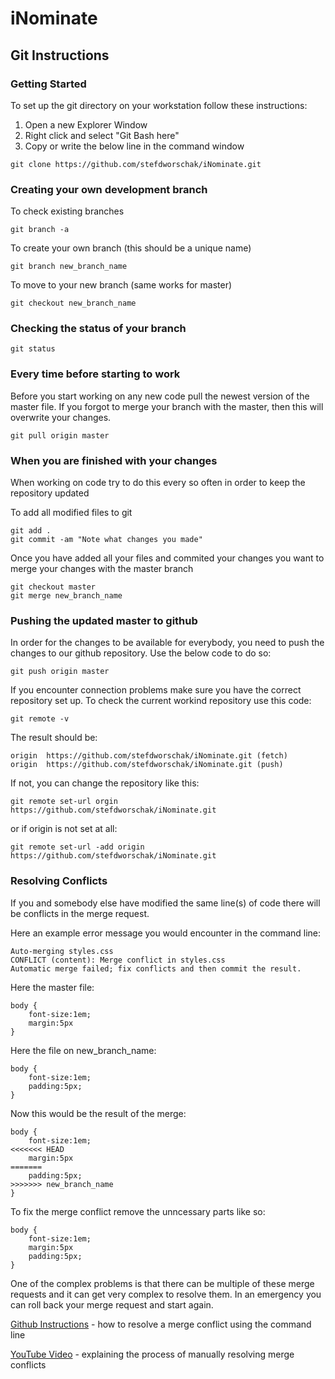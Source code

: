 # iNominate

## Git Instructions

### Getting Started

To set up the git directory on your workstation follow these instructions:

1) Open a new Explorer Window
2) Right click and select "Git Bash here"
3) Copy or write the below line in the command window

```
git clone https://github.com/stefdworschak/iNominate.git
```

### Creating your own development branch

To check existing branches
```
git branch -a
```
To create your own branch (this should be a unique name)
```
git branch new_branch_name
```
To move to your new branch (same works for master)
```
git checkout new_branch_name
```

### Checking the status of your branch

```
git status
```

### Every time before starting to work

Before you start working on any new code pull the newest version of the master file.
If you forgot to merge your branch with the master, then this will overwrite your changes.

```
git pull origin master
```

### When you are finished with your changes

When working on code try to do this every so often in order to keep the repository updated

To add all modified files to git
```
git add .
git commit -am "Note what changes you made"
```

Once you have added all your files and commited your changes you want to merge your changes with the master branch
```
git checkout master
git merge new_branch_name
```

### Pushing the updated master to github
In order for the changes to be available for everybody, you need to push the changes to our github repository.
Use the below code to do so:
```
git push origin master
```

If you encounter connection problems make sure you have the correct repository set up. To check the current workind repository use this code:
```
git remote -v
```
The result should be:
```
origin  https://github.com/stefdworschak/iNominate.git (fetch)
origin  https://github.com/stefdworschak/iNominate.git (push)
```
If not, you can change the repository like this:
```
git remote set-url orgin https://github.com/stefdworschak/iNominate.git
```
or if origin is not set at all:
```
git remote set-url -add origin https://github.com/stefdworschak/iNominate.git
```

### Resolving Conflicts
If you and somebody else have modified the same line(s) of code there will be conflicts in the merge request.

Here an example error message you would encounter in the command line:
```
Auto-merging styles.css
CONFLICT (content): Merge conflict in styles.css
Automatic merge failed; fix conflicts and then commit the result.
```

Here the master file:
```
body {
    font-size:1em;
    margin:5px  
}
```

Here the file on new_branch_name:
```
body {
    font-size:1em;
    padding:5px;
}
```

Now this would be the result of the merge:

```
body {
    font-size:1em;
<<<<<<< HEAD
    margin:5px  
=======
    padding:5px;
>>>>>>> new_branch_name
}
```

To fix the merge conflict remove the unncessary parts like so:

```
body {
    font-size:1em;
    margin:5px  
    padding:5px;
}
```

One of the complex problems is that there can be multiple of these merge requests and it can get very complex to resolve them. In an emergency you can roll back your merge request and start again.

[Github Instructions](https://help.github.com/articles/resolving-a-merge-conflict-using-the-command-line/) - how to resolve a merge conflict using the command line

[YouTube Video](https://www.youtube.com/watch?v=__cR7uPBOIk) - explaining the process of manually resolving merge conflicts
